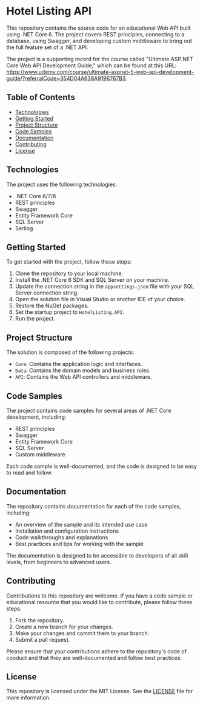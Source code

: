 # Hotel Listing API
This repository contains the source code for an educational Web API built using .NET Core 6. The project covers REST principles, connecting to a database, using Swagger, and developing custom middleware to bring out the full feature set of a .NET API.

The project is a supporting record for the course called "Ultimate ASP.NET Core Web API Development Guide," which can be found at this URL: https://www.udemy.com/course/ultimate-aspnet-5-web-api-development-guide/?referralCode=354D04A638A9196767B3.

## Table of Contents

- [Technologies](#technologies)
- [Getting Started](#getting-started)
- [Project Structure](#project-structure)
- [Code Samples](#code-samples)
- [Documentation](#documentation)
- [Contributing](#contributing)
- [License](#license)

## Technologies

The project uses the following technologies:

- .NET Core 6/7/8
- REST principles
- Swagger
- Entity Framework Core
- SQL Server
- Serilog

## Getting Started

To get started with the project, follow these steps:

1. Clone the repository to your local machine.
2. Install the .NET Core 6 SDK and SQL Server on your machine.
3. Update the connection string in the `appsettings.json` file with your SQL Server connection string.
4. Open the solution file in Visual Studio or another IDE of your choice.
5. Restore the NuGet packages.
6. Set the startup project to `HotelListing.API`.
7. Run the project.

## Project Structure

The solution is composed of the following projects:

- `Core`: Contains the application logic and interfaces.
- `Data`: Contains the domain models and business rules.
- `API`: Contains the Web API controllers and middleware.

## Code Samples

The project contains code samples for several areas of .NET Core development, including:

- REST principles
- Swagger
- Entity Framework Core
- SQL Server
- Custom middleware

Each code sample is well-documented, and the code is designed to be easy to read and follow.

## Documentation

The repository contains documentation for each of the code samples, including:

- An overview of the sample and its intended use case
- Installation and configuration instructions
- Code walkthroughs and explanations
- Best practices and tips for working with the sample

The documentation is designed to be accessible to developers of all skill levels, from beginners to advanced users.

## Contributing

Contributions to this repository are welcome. If you have a code sample or educational resource that you would like to contribute, please follow these steps:

1. Fork the repository.
2. Create a new branch for your changes.
3. Make your changes and commit them to your branch.
4. Submit a pull request.

Please ensure that your contributions adhere to the repository's code of conduct and that they are well-documented and follow best practices.

## License

This repository is licensed under the MIT License. See the [LICENSE](LICENSE) file for more information.

